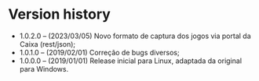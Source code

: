 # Version history

- 1.0.2.0 – (2023/03/05) Novo formato de captura dos jogos via portal da Caixa (rest/json);
- 1.0.1.0 – (2019/02/01) Correção de bugs diversos;
- 1.0.0.0 – (2019/01/01) Release inicial para Linux, adaptada da original para Windows.

